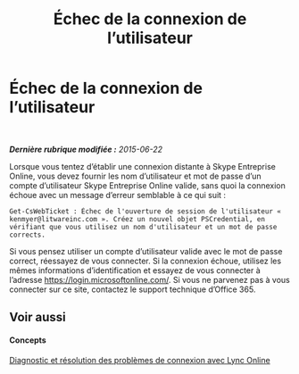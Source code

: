 ﻿---
title: Échec de la connexion de l’utilisateur
TOCTitle: Échec de la connexion de l’utilisateur
ms:assetid: 006020cd-34d0-4a78-b5b4-e382d95ef04d
ms:mtpsurl: https://technet.microsoft.com/fr-fr/library/Dn329053(v=OCS.15)
ms:contentKeyID: 56269555
ms.date: 06/01/2017
mtps_version: v=OCS.15
ms.translationtype: HT
---

# Échec de la connexion de l’utilisateur

 

_**Dernière rubrique modifiée :** 2015-06-22_

Lorsque vous tentez d’établir une connexion distante à Skype Entreprise Online, vous devez fournir les nom d’utilisateur et mot de passe d’un compte d’utilisateur Skype Entreprise Online valide, sans quoi la connexion échoue avec un message d’erreur semblable à ce qui suit :

    Get-CsWebTicket : Échec de l'ouverture de session de l'utilisateur « kenmyer@litwareinc.com ». Créez un nouvel objet PSCredential, en vérifiant que vous utilisez un nom d'utilisateur et un mot de passe corrects.

Si vous pensez utiliser un compte d’utilisateur valide avec le mot de passe correct, réessayez de vous connecter. Si la connexion échoue, utilisez les mêmes informations d’identification et essayez de vous connecter à l’adresse <https://login.microsoftonline.com/>. Si vous ne parvenez pas à vous connecter sur ce site, contactez le support technique d’Office 365.

## Voir aussi

#### Concepts

[Diagnostic et résolution des problèmes de connexion avec Lync Online](diagnosing-and-resolving-connection-problems-with-skype-for-business-online.md)

